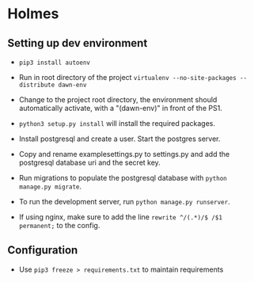 # Holmes #

## Setting up dev environment ##

* `pip3 install autoenv`

* Run in root directory of the project
`virtualenv --no-site-packages --distribute dawn-env`

* Change to the project root directory, the environment should automatically activate, with a "(dawn-env)" in front of the PS1.

* `python3 setup.py install` will install the required packages.

* Install postgresql and create a user. Start the postgres server.

* Copy and rename examplesettings.py to settings.py and add the postgresql database uri and the secret key.

* Run migrations to populate the postgresql database with `python manage.py migrate`.

* To run the development server, run `python manage.py runserver`.

* If using nginx, make sure to add the line `rewrite ^/(.*)/$ /$1 permanent;` to the config.

## Configuration ##

* Use `pip3 freeze > requirements.txt` to maintain requirements

